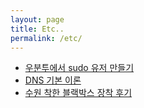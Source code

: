 ```yaml
---
layout: page
title: Etc..
permalink: /etc/
---
```


+ [우분투에서 sudo 유저 만들기](/linuxs/ubuntu-adduser-sudo-user)
+ [DNS 기본 이론](/dns/basic)
+ [수원 착한 블랙박스 장착 후기](/big-eyg/수원-착학-블랙박스)